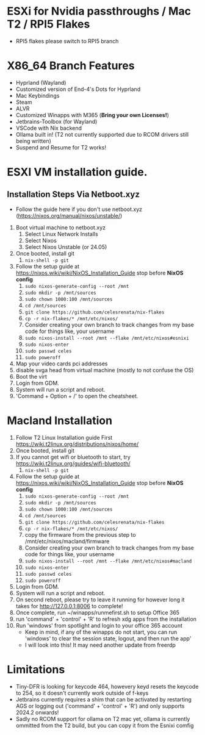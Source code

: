 # ESXi  for Nvidia passthroughs / Mac T2 / RPI5 Flakes
* RPI5 flakes please switch to RPI5 branch

# X86_64 Branch Features
* Hyprland (Wayland)
* Customized version of End-4's Dots for Hyprland
* Mac Keybindings
* Steam
* ALVR
* Customized Winapps with M365 (**Bring your own Licenses!**)
* Jetbrains-Toolbox (for Wayland)
* VSCode with Nix backend
* Ollama built in! (T2 not currently supported due to RCOM drivers still being written)
* Suspend and Resume for T2 works!

# ESXI VM installation guide.
## Installation Steps Via Netboot.xyz
* Follow the guide here if you don't use netboot.xyz (https://nixos.org/manual/nixos/unstable/)
1. Boot virtual machine to netboot.xyz
   1. Select Linux Network Installs
   1. Select Nixos
   1. Select Nixos Unstable (or 24.05)
1. Once booted, install git
   1. `nix-shell -p git`
1. Follow the setup guide at https://nixos.wiki/wiki/NixOS_Installation_Guide stop before **NixOS config**
   1. `sudo nixos-generate-config --root /mnt`
   1. `sudo mkdir -p /mnt/sources`
   1. `sudo chown 1000:100 /mnt/sources`
   1. `cd /mnt/sources`
   1. `git clone https://github.com/celesrenata/nix-flakes`
   1. `cp -r nix-flakes/* /mnt/etc/nixos/`
   1. Consider creating your own branch to track changes from my base code for things like, your username
   1. `sudo nixos-install --root /mnt --flake /mnt/etc/nixos#esnixi`
   1. `sudo nixos-enter`
   1. `sudo passwd celes`
   1. `sudo poweroff`
1. Map your video cards pci addresses
1. disable svga head from virtual machine (mostly to not confuse the OS)
1. Boot the virt
1. Login from GDM.
1. System will run a script and reboot.
1. 'Command + Option + /' to open the cheatsheet.

# Macland Installation
1. Follow T2 Linux Installation guide First https://wiki.t2linux.org/distributions/nixos/home/
1. Once booted, install git
1. If you cannot get wifi or bluetooth to start, try https://wiki.t2linux.org/guides/wifi-bluetooth/
   1. `nix-shell -p git`
1. Follow the setup guide at https://nixos.wiki/wiki/NixOS_Installation_Guide stop before **NixOS config**
   1. `sudo nixos-generate-config --root /mnt`
   1. `sudo mkdir -p /mnt/sources`
   1. `sudo chown 1000:100 /mnt/sources`
   1. `cd /mnt/sources`
   1. `git clone https://github.com/celesrenata/nix-flakes`
   1. `cp -r nix-flakes/* /mnt/etc/nixos/`
   1. copy the firmware from the previous step to /mnt/etc/nixos/macland/firmware
   1. Consider creating your own branch to track changes from my base code for things like, your username
   1. `sudo nixos-install --root /mnt --flake /mnt/etc/nixos#macland`
   1. `sudo nixos-enter`
   1. `sudo passwd celes`
   1. `sudo poweroff`
1. Login from GDM.
1. System will run a script and reboot.
1. On second reboot, please try to leave it running for however long it takes for http://127.0.0.1:8006 to complete!
1. Once complete, run ~/winapps/runmefirst.sh to setup Office 365
1. run 'command' + 'control' + 'R' to refresh xdg apps from the installation
1. Run 'windows' from spotlight and login to your office 365 account
   * Keep in mind, if any of the winapps do not start, you can run 'windows' to clear the session state, logout, and then run the app'
   * I will look into this! It may need another update from freerdp
  
# Limitations
* Tiny-DFR is looking for keycode 464, howevery keyd resets the keycode to 254, so it doesn't currently work outside of f-keys
* Jetbrains currently requires a shim that can be activated by restarting AGS or logging out ('command' + 'control' + 'R') and only supports 2024.2 onwards!
* Sadly no RCOM support for ollama on T2 mac yet, ollama is currently ommitted from the T2 build, but you can copy it from the Esnixi comfig
